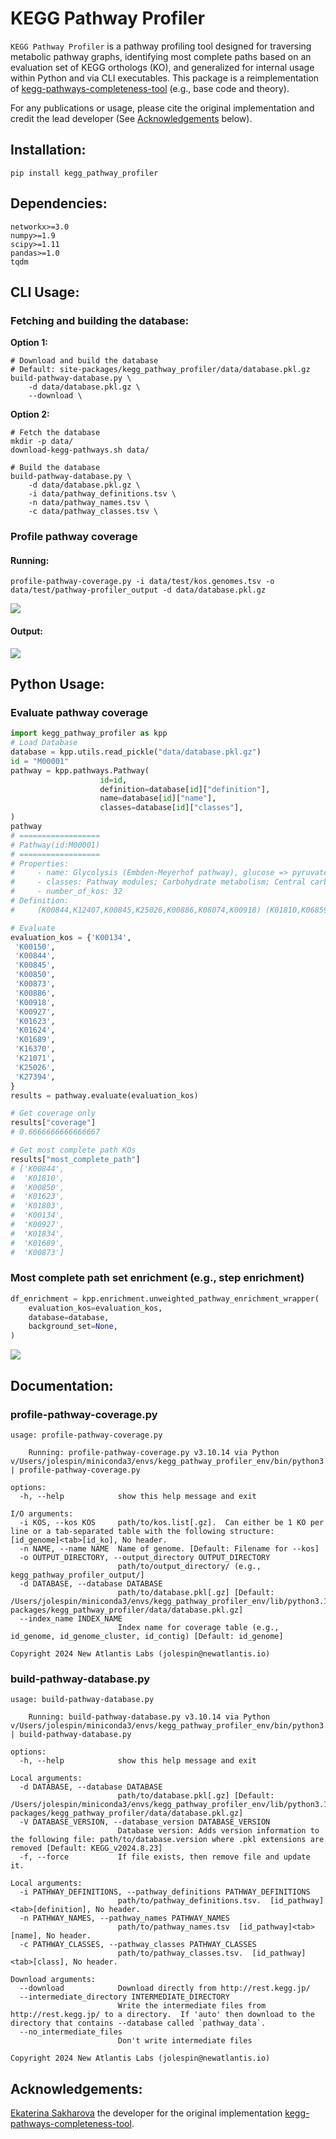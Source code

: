 # KEGG Pathway Profiler
`KEGG Pathway Profiler` is a pathway profiling tool designed for traversing metabolic pathway graphs, identifying most complete paths based on an evaluation set of KEGG orthologs (KO), and generalized for internal usage within Python and via CLI executables.  This package is a reimplementation of [kegg-pathways-completeness-tool](https://github.com/EBI-Metagenomics/kegg-pathways-completeness-tool) (e.g., base code and theory).  

For any publications or usage, please cite the original implementation and credit the lead developer (See [Acknowledgements](#acknowledgements) below).

## Installation:

```
pip install kegg_pathway_profiler
```

## Dependencies:

```
networkx>=3.0
numpy>=1.9
scipy>=1.11
pandas>=1.0
tqdm
```

## CLI Usage:

### Fetching and building the database:

**Option 1:** 
```
# Download and build the database
# Default: site-packages/kegg_pathway_profiler/data/database.pkl.gz
build-pathway-database.py \
    -d data/database.pkl.gz \ 
    --download \
```

**Option 2:**
```
# Fetch the database
mkdir -p data/
download-kegg-pathways.sh data/

# Build the database
build-pathway-database.py \
    -d data/database.pkl.gz \
    -i data/pathway_definitions.tsv \
    -n data/pathway_names.tsv \
    -c data/pathway_classes.tsv \
```

### Profile pathway coverage

#### Running:
```
profile-pathway-coverage.py -i data/test/kos.genomes.tsv -o data/test/pathway-profiler_output -d data/database.pkl.gz
```
![](images/profile-pathway-coverage.png)

#### Output:
![](images/coverage.png)

## Python Usage:

### Evaluate pathway coverage
```python
import kegg_pathway_profiler as kpp
# Load Database
database = kpp.utils.read_pickle("data/database.pkl.gz")
id = "M00001"
pathway = kpp.pathways.Pathway(
                    id=id, 
                    definition=database[id]["definition"],
                    name=database[id]["name"],
                    classes=database[id]["classes"],
)
pathway
# ==================
# Pathway(id:M00001)
# ==================
# Properties:
#     - name: Glycolysis (Embden-Meyerhof pathway), glucose => pyruvate
#     - classes: Pathway modules; Carbohydrate metabolism; Central carbohydrate metabolism
#     - number_of_kos: 32
# Definition:
#     (K00844,K12407,K00845,K25026,K00886,K08074,K00918) (K01810,K06859,K13810,K15916) (K00850,K16370,K21071,K00918) (K01623,K01624,K11645,K16305,K16306) K01803 ((K00134,K00150) K00927,K11389) (K01834,K15633,K15634,K15635) (K01689,K27394) (K00873,K12406)

# Evaluate
evaluation_kos = {'K00134',
 'K00150',
 'K00844',
 'K00845',
 'K00850',
 'K00873',
 'K00886',
 'K00918',
 'K00927',
 'K01623',
 'K01624',
 'K01689',
 'K16370',
 'K21071',
 'K25026',
 'K27394',
}
results = pathway.evaluate(evaluation_kos)

# Get coverage only
results["coverage"]
# 0.6666666666666667

# Get most complete path KOs
results["most_complete_path"]
# ['K00844',
#  'K01810',
#  'K00850',
#  'K01623',
#  'K01803',
#  'K00134',
#  'K00927',
#  'K01834',
#  'K01689',
#  'K00873']

```

### Most complete path set enrichment (e.g., step enrichment)

```python
df_enrichment = kpp.enrichment.unweighted_pathway_enrichment_wrapper(
    evaluation_kos=evaluation_kos, 
    database=database,
    background_set=None,
)
```
![](images/enrichment.png)



## Documentation: 

### profile-pathway-coverage.py
```
usage: profile-pathway-coverage.py

    Running: profile-pathway-coverage.py v3.10.14 via Python v/Users/jolespin/miniconda3/envs/kegg_pathway_profiler_env/bin/python3.10 | profile-pathway-coverage.py

options:
  -h, --help            show this help message and exit

I/O arguments:
  -i KOS, --kos KOS     path/to/kos.list[.gz].  Can either be 1 KO per line or a tab-separated table with the following structure: [id_genome]<tab>[id_ko], No header.
  -n NAME, --name NAME  Name of genome. [Default: Filename for --kos]
  -o OUTPUT_DIRECTORY, --output_directory OUTPUT_DIRECTORY
                        path/to/output_directory/ (e.g., kegg_pathway_profiler_output/]
  -d DATABASE, --database DATABASE
                        path/to/database.pkl[.gz] [Default: /Users/jolespin/miniconda3/envs/kegg_pathway_profiler_env/lib/python3.10/site-packages/kegg_pathway_profiler/data/database.pkl.gz]
  --index_name INDEX_NAME
                        Index name for coverage table (e.g., id_genome, id_genome_cluster, id_contig) [Default: id_genome]

Copyright 2024 New Atlantis Labs (jolespin@newatlantis.io)
```

### build-pathway-database.py
```
usage: build-pathway-database.py

    Running: build-pathway-database.py v3.10.14 via Python v/Users/jolespin/miniconda3/envs/kegg_pathway_profiler_env/bin/python3.10 | build-pathway-database.py

options:
  -h, --help            show this help message and exit

Local arguments:
  -d DATABASE, --database DATABASE
                        path/to/database.pkl[.gz] [Default: /Users/jolespin/miniconda3/envs/kegg_pathway_profiler_env/lib/python3.10/site-packages/kegg_pathway_profiler/data/database.pkl.gz]
  -V DATABASE_VERSION, --database_version DATABASE_VERSION
                        Database version: Adds version information to the following file: path/to/database.version where .pkl extensions are removed [Default: KEGG_v2024.8.23]
  -f, --force           If file exists, then remove file and update it.

Local arguments:
  -i PATHWAY_DEFINITIONS, --pathway_definitions PATHWAY_DEFINITIONS
                        path/to/pathway_definitions.tsv.  [id_pathway]<tab>[definition], No header.
  -n PATHWAY_NAMES, --pathway_names PATHWAY_NAMES
                        path/to/pathway_names.tsv  [id_pathway]<tab>[name], No header.
  -c PATHWAY_CLASSES, --pathway_classes PATHWAY_CLASSES
                        path/to/pathway_classes.tsv.  [id_pathway]<tab>[class], No header.

Download arguments:
  --download            Download directly from http://rest.kegg.jp/
  --intermediate_directory INTERMEDIATE_DIRECTORY
                        Write the intermediate files from http://rest.kegg.jp/ to a directory.  If 'auto' then download to the directory that contains --database called `pathway_data`.
  --no_intermediate_files
                        Don't write intermediate files

Copyright 2024 New Atlantis Labs (jolespin@newatlantis.io)
```


## Acknowledgements: 
[Ekaterina Sakharova](https://github.com/KateSakharova) the developer for the original implementation [kegg-pathways-completeness-tool](https://github.com/EBI-Metagenomics/kegg-pathways-completeness-tool).
